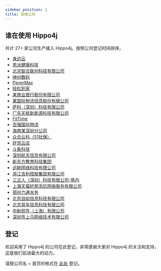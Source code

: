 ```yaml
---
sidebar_position: 1
title: 采用公司
---
```


## 谁在使用 Hippo4j

共计 27+ 家公司生产接入 Hippo4j。按照公司登记时间排序。

- [身边云](https://serviceshare.com)
- [思派健康科技](https://www.medbanks.cn)
- [北京智合联创科技有限公司](http://www.zhlc.com.cn)
- [神州数码](http://www.digitalchina.com)
- [PayerMax](https://www.payermax.com/)
- [轻松到家](http://www.uyess.com/index.html)
- [某商业银行股份有限公司](https://github.com/opengoofy/hippo4j/issues/13)
- [某国际物流信息股份有限公司](https://github.com/opengoofy/hippo4j/issues/13)
- [萨科（深圳）科技有限公司](https://www.lbdj.com/)
- [广东天枢新能源科技有限公司](https://gd-tianshu.com/)
- [FitTime](http://fittime.com/)
- [百强国际物流](https://github.com/opengoofy/hippo4j/issues/13)
- [海南某深圳分公司](https://github.com/opengoofy/hippo4j/issues/13)
- [众合云科（51社保）](https://home.101hr.com/)
- [好货云店](https://pc.haohuoyundian.com/)
- [斗象科技](https://www.tophant.com/)
- [深圳航天信息有限公司](http://sz.aisino.com/)
- [新东方教育科技集团](https://www.xdf.cn/)
- [远眺网络科技有限公司](https://www.yuantiaokj.com/)
- [浙江吉利控股集团有限公司](https://www.geely.com/)
- [三立人（深圳）科技有限公司-焦内](https://www.bananain.com/)
- [上海天猫好房添玑网络服务有限公司](http://www.eju.com/)
- [郑州力通水务](http://www.zzltsw.com/)
- [北京自如信息科技有限公司](https://www.ziroom.com/)
- [北京易车信息科技有限公司](https://www.yiche.com/)
- [中新软件（上海）有限公司](http://www.5000m.com)
- [深圳市上马网络技术有限公司](https://www.shangmanet.com)

## 登记

欢迎采用了 Hippo4j 的公司在此登记，非常感谢大家对 Hippo4j 的关注和支持，这是我们前进最大的动力。

请按公司名 + 首页的格式在 [此处](https://github.com/opengoofy/hippo4j/issues/13) 登记。
